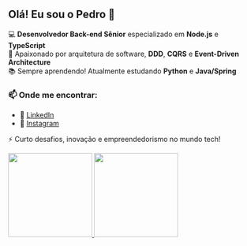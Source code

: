## Olá! Eu sou o Pedro 👋  

💻 **Desenvolvedor Back-end Sênior** especializado em **Node.js** e **TypeScript**  
🚀 Apaixonado por arquitetura de software, **DDD**, **CQRS** e **Event-Driven Architecture**  
📚 Sempre aprendendo! Atualmente estudando **Python** e **Java/Spring** <!-- **Solidity**, **Ruby on Rails** e **C++ para Game Engines**  -->
<!-- 🔗 Compartilho conhecimento sobre tecnologia no meu canal do YouTube  -->

### 📫 Onde me encontrar:  
- 💼 [LinkedIn](https://www.linkedin.com/in/eupedrosantana)  
- 📂 [Instagram](https://instagram.com/psta.xgh/)
<!-- - 🎥 [YouTube](https://www.youtube.com/seu-canal)  -->

⚡ Curto desafios, inovação e empreendedorismo no mundo tech!  



<!-- ### Olá! 👋 Eu sou o Pedro

Sou um desenvolvedor full stack com ampla experiência em diversas tecnologias. Ao longo do tempo, adquiri habilidades avançadas em várias áreas da programação. Algumas das minhas competências incluem:

- HTML5, CSS3, JavaScript Vanila, Node.js, TypeScript, Express, AdonisJS, NestJS, TypeORM, Vue, React.

**Gerenciamento de bancos de dados:**
- PostgreSQL, MySQL, MongoDB.

**Outras competências:**
- Docker
- Git e Controle de Versão de Codigo
- Cloud and Cloud Computing com AWS (EC2, ECR, ECS, S3, Lambda, Secrets Manager)
- Microservices, Clean code, SOLID, Design patterns
- Messageria com RabbitMQ
- Programação Assíncrona
- Integração com API

Meu compromisso com o aprendizado contínuo, continua firme, e estou sempre buscando conhecimento em novas tecnologias e aprimorando minhas habilidades.

Seja bem-vindo ao meu perfil do GitHub, onde você pode encontrar projetos e contribuições relacionadas a diversas áreas da programação. Fique à vontade para explorar meu trabalho e entrar em contato se tiver alguma pergunta ou oportunidade de colaboração.

Vamos continuar evoluindo juntos! 🚀 -->


<a href="https://pedro2s.github.io/">
<img height=170em src="https://github-readme-stats.vercel.app/api?username=pedro2s&count_private=true&include_all_commits=true&show_icons=true&theme=transparent" >
<img height=170em src="https://github-readme-stats.vercel.app/api/top-langs?username=pedro2s&layout=donut&theme=transparent&langs_count=6" >  

<!-- <div>
  <img src="https://cr-skills-chart-widget.azurewebsites.net/api/api?username=pedrosantana-dev&skills=html,css,scss,javascript,typescript,vue,c" width="100%" />
</div>
-->

<!-- <div>  
  
  ![Snake animation](https://github.com/pedro2s/pedro2s/blob/output/github-contribution-grid-snake.svg)  
  
</div> -->


